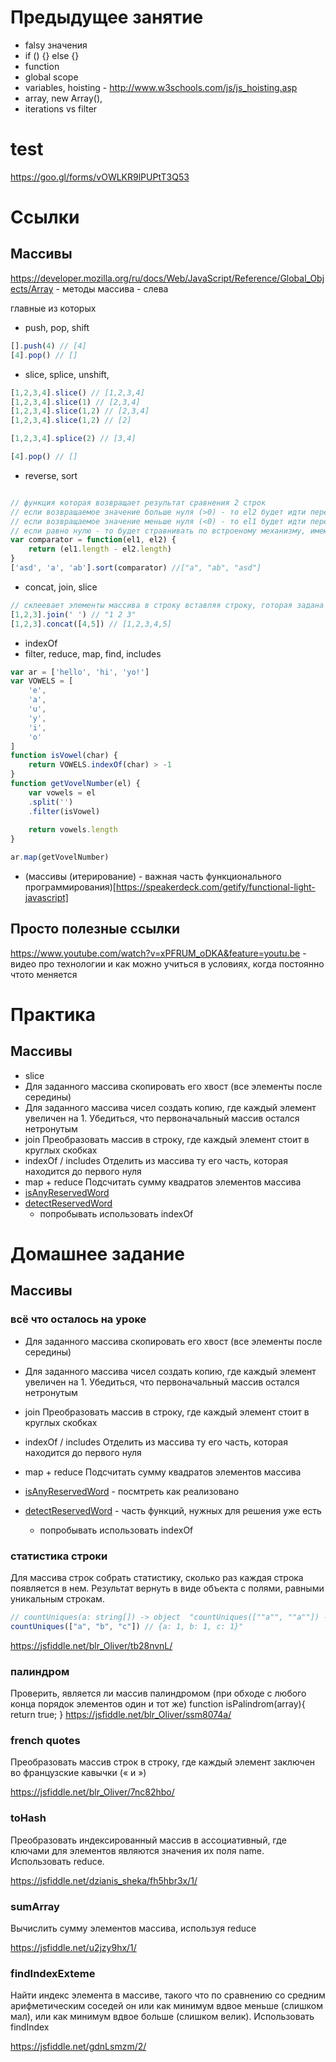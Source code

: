 # Предыдущее занятие
* falsy значения
* if () {} else {}
* function
* global scope
* variables, hoisting - http://www.w3schools.com/js/js_hoisting.asp
* array, new Array(), 
* iterations vs filter

# test

https://goo.gl/forms/vOWLKR9lPUPtT3Q53

# Ссылки
## Массивы

https://developer.mozilla.org/ru/docs/Web/JavaScript/Reference/Global_Objects/Array - методы массива - слева

главные из которых
* push, pop, shift
```javascript
[].push(4) // [4]
[4].pop() // []
```
* slice, splice, unshift,
```javascript
[1,2,3,4].slice() // [1,2,3,4]
[1,2,3,4].slice(1) // [2,3,4]
[1,2,3,4].slice(1,2) // [2,3,4]
[1,2,3,4].slice(1,2) // [2]

[1,2,3,4].splice(2) // [3,4]

[4].pop() // []
```
* reverse, sort
```javascript

// функция которая возвращает результат сравнения 2 строк
// если возвращаемое значение больше нуля (>0) - то el2 будет идти перед el1
// если возвращаемое значение меньше нуля (<0) - то el1 будет идти перед el2
// если равно нулю - то будет стравнивать по встроеному механизму, имеют одинаковый приоритет
var comparator = function(el1, el2) {
    return (el1.length - el2.length)
}
['asd', 'a', 'ab'].sort(comparator) //["a", "ab", "asd"]
````
* concat, join, slice
```javascript
// склеевает элементы массива в строку вставляя строку, готорая задана аргументов join()
[1,2,3].join(' ') // "1 2 3"
[1,2,3].concat([4,5]) // [1,2,3,4,5]

```
* indexOf
* filter, reduce, map, find, includes
```javascript
var ar = ['hello', 'hi', 'yo!']
var VOWELS = [
    'e',
    'a',
    'u',
    'y',
    'i',
    'o'
]
function isVowel(char) {
    return VOWELS.indexOf(char) > -1
}
function getVovelNumber(el) {
    var vowels = el
    .split('')
    .filter(isVowel)
    
    return vowels.length
}

ar.map(getVovelNumber)
```

* (массивы (итерирование) - важная часть функционального программирования)[https://speakerdeck.com/getify/functional-light-javascript]

## Просто полезные ссылки
https://www.youtube.com/watch?v=xPFRUM_oDKA&feature=youtu.be - видео про технологии и как можно учиться в условиях, когда постоянно чтото меняется

# Практика
## Массивы
* slice
* Для заданного массива скопировать его хвост (все элементы после середины)
* Для заданного массива чисел создать копию, где каждый элемент увеличен на 1. Убедиться, что первоначальный массив остался нетронутым
* join	Преобразовать массив в строку, где каждый элемент стоит в круглых скобках
* indexOf / includes	Отделить из массива ту его часть, которая находится до первого нуля
* map + reduce Подсчитать сумму квадратов элементов массива
* [isAnyReservedWord](https://jsfiddle.net/dzianis_sheka/kq5ndhq6/)
* [detectReservedWord](https://jsfiddle.net/n4j95to4/6/)
  * попробывать использовать indexOf


  
# Домашнее задание
## Массивы
### всё что осталось на уроке
* Для заданного массива скопировать его хвост (все элементы после середины)
* Для заданного массива чисел создать копию, где каждый элемент увеличен на 1. Убедиться, что первоначальный массив остался нетронутым
* join	Преобразовать массив в строку, где каждый элемент стоит в круглых скобках
* indexOf / includes	Отделить из массива ту его часть, которая находится до первого нуля
* map + reduce Подсчитать сумму квадратов элементов массива

* [isAnyReservedWord](https://jsfiddle.net/dzianis_sheka/kq5ndhq6/)  - посмтреть как реализовано
* [detectReservedWord](https://jsfiddle.net/n4j95to4/6/) - часть функций, нужных для решения уже есть
  * попробывать использовать indexOf

### статистика строки
Для массива строк собрать статистику, сколько раз каждая строка появляется в нем. Результат вернуть в виде объекта с полями, равными уникальным строкам.	
```javascript
// countUniques(a: string[]) -> object	"countUniques([""a"", ""a""]) -> {a: 2}
countUniques(["a", "b", "c"]) // {a: 1, b: 1, c: 1}"
```
https://jsfiddle.net/blr_Oliver/tb28nvnL/
### палиндром
Проверить, является ли массив палиндромом (при обходе с любого конца порядок элементов один и тот же)
function isPalindrom(array){
	return true;
}
https://jsfiddle.net/blr_Oliver/ssm8074a/

### french quotes

Преобразовать массив строк в строку, где каждый элемент заключен во французские кавычки (« и »)

https://jsfiddle.net/blr_Oliver/7nc82hbo/

### toHash
Преобразовать индексированный массив в ассоциативный, где ключами для элементов являются значения их поля name. Использовать reduce.

https://jsfiddle.net/dzianis_sheka/fh5hbr3x/1/

### sumArray

Вычислить сумму элементов массива, используя reduce

https://jsfiddle.net/u2jzy9hx/1/

### findIndexExteme

Найти индекс элемента в массиве, такого что по сравнению со средним арифметическим соседей он или как минимум вдвое меньше (слишком мал), или как минимум вдвое больше (слишком велик). Использовать findIndex

https://jsfiddle.net/gdnLsmzm/2/

